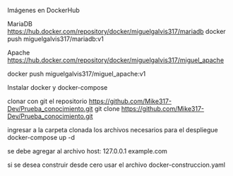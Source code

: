 Imágenes en DockerHub

MariaDB
https://hub.docker.com/repository/docker/miguelgalvis317/mariadb
docker push miguelgalvis317/mariadb:v1

Apache
https://hub.docker.com/repository/docker/miguelgalvis317/miguel_apache

docker push miguelgalvis317/miguel_apache:v1

Instalar docker y docker-compose

clonar con git el repositorio https://github.com/Mike317-Dev/Prueba_conocimiento.git
git clone https://github.com/Mike317-Dev/Prueba_conocimiento.git

ingresar a la carpeta clonada los archivos necesarios para el despliegue
docker-compose up -d

se debe agregar al archivo host:
127.0.0.1 example.com

si se desea construir desde cero usar el archivo docker-construccion.yaml
